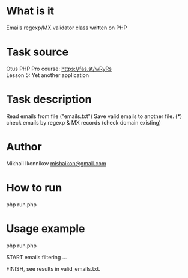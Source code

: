 # What is it
Emails regexp/MX validator class written on PHP

# Task source
Otus PHP Pro course: https://fas.st/wRyRs  
Lesson 5: Yet another application

# Task description
Read emails from file ("emails.txt")
Save valid emails to another file.
(*) check emails by regexp & MX records (check domain existing)

# Author
Mikhail Ikonnikov <mishaikon@gmail.com>

# How to run
php run.php

# Usage example
php run.php

START emails filtering ...

FINISH, see results in valid_emails.txt.